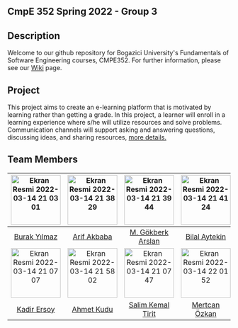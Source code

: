 ## CmpE 352 Spring 2022 - Group 3

## Description
Welcome to our github repository for Bogazici University's Fundamentals of Software Engineering courses, CMPE352. For further information, please see our [Wiki](https://github.com/bounswe/bounswe2022group3/wiki) page.

## Project
This project aims to create an e-learning platform that is motivated by learning rather than getting a grade. In this project, a learner will enroll in a learning experience where s/he will utilize resources and solve problems. Communication channels will support asking and answering questions, discussing ideas, and sharing resources, [more details.](https://github.com/bounswe/bounswe2022group3/blob/master/Project1-OLP.pdf)

## Team Members
|<img width="112" alt="Ekran Resmi 2022-03-14 21 03 01" src="https://user-images.githubusercontent.com/74921213/158238646-9729bdf8-8684-4209-8e51-8117fecb407b.png">|<img width="112" alt="Ekran Resmi 2022-03-14 21 38 29" src="https://user-images.githubusercontent.com/74921213/158239030-2df817eb-8a61-49c6-9931-ebe171601388.png">|<img width="112" alt="Ekran Resmi 2022-03-14 21 39 44" src="https://user-images.githubusercontent.com/74921213/158239236-9eb5fec0-e040-4070-a984-a5062308fcea.png">|<img width="112" alt="Ekran Resmi 2022-03-14 21 41 24" src="https://user-images.githubusercontent.com/74921213/158239469-e7a79438-6336-41bd-abee-1364cdaf5fd1.png">|<img width="112" alt="Ekran Resmi 2022-03-14 21 06 19" src="https://user-images.githubusercontent.com/74921213/158239770-7f5052c0-0393-4bd2-a990-c66e6afe91e2.png">|<img width="112" alt="Ekran Resmi 2022-03-14 21 06 47" src="https://user-images.githubusercontent.com/63921045/158273517-1ff464c9-4058-40cb-95ac-9b8943478322.jpg">| 
|:-:|:-:|:-:|:-:|:-:|:-:| 
|[Burak Yılmaz](https://github.com/bounswe/bounswe2022group3/wiki/Burak-Y%C4%B1lmaz)|[Arif Akbaba](https://github.com/bounswe/bounswe2022group3/wiki/Arif-Akbaba) |[M. Gökberk Arslan](https://github.com/bounswe/bounswe2022group3/wiki/Mehmet-G%C3%B6kberk-Arslan)|[Bilal Aytekin](https://github.com/bounswe/bounswe2022group3/wiki/Bilal-Aytekin)|[Nurlan Dadashov](https://github.com/bounswe/bounswe2022group3/wiki/Nurlan-Dadashov)|[Hatice Şule Erkul](https://github.com/bounswe/bounswe2022group3/wiki/Hatice-%C5%9Eule-Erkul)| 
|<img width="112" alt="Ekran Resmi 2022-03-14 21 07 07" src="https://user-images.githubusercontent.com/74921213/158241110-072f9962-3f80-4944-b26e-4b7d40e3c6ee.png">|<img width="112" alt="Ekran Resmi 2022-03-14 21 58 02" src="https://user-images.githubusercontent.com/74921213/158241974-db472f6f-b07f-4578-ba48-bea27f1068c9.png">|<img width="112" alt="Ekran Resmi 2022-03-14 21 07 47" src="https://user-images.githubusercontent.com/74921213/158242382-42273285-99fc-4b60-b4ee-535251c27a0e.png">|<img width="112" alt="Ekran Resmi 2022-03-14 22 01 52" src="https://user-images.githubusercontent.com/74921213/158242637-de27a783-6b5e-46bc-b802-51c2a87ed24f.png">|<img width="112" alt="Ekran Resmi 2022-03-14 22 03 29" src="https://user-images.githubusercontent.com/74921213/158242852-00aeb230-ea44-453f-831b-6609c4a9de8e.png">|<img width="112" alt="Ekran Resmi 2022-03-14 22 04 33" src="https://user-images.githubusercontent.com/74921213/158243022-092dcc98-2b3f-427c-86f6-968e0d9b5883.png">| 
|[Kadir Ersoy](https://github.com/bounswe/bounswe2022group3/wiki/Kadir-Ersoy)|[Ahmet Kudu](https://github.com/bounswe/bounswe2022group3/wiki/Ahmet-Kudu)|[Salim Kemal Tirit](https://github.com/bounswe/bounswe2022group3/wiki/Salim-Kemal-Tirit)|[Mertcan Özkan](https://github.com/bounswe/bounswe2022group3/wiki/Mertcan-%C3%96zkan)|[Muhammet Şen](https://github.com/bounswe/bounswe2022group3/wiki/Muhammet-%C5%9Een)|[Bengisu Kübra Takkin](https://github.com/bounswe/bounswe2022group3/wiki/Bengisu-Takkin)|

